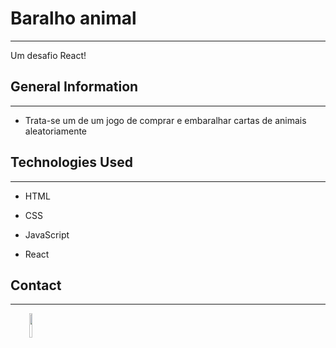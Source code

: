 <h1>Baralho animal</h1>
<hr><p>Um desafio React!</p><h2>General Information</h2>
<hr><ul>
<li>Trata-se um de um jogo de comprar e embaralhar cartas de animais aleatoriamente</li>
</ul><h2>Technologies Used</h2>
<hr><ul>
<li>HTML</li>
</ul><ul>
<li>CSS</li>
</ul><ul>
<li>JavaScript</li>
</ul><ul>
<li>React</li>
</ul><h2>Contact</h2>
<hr><p><span style="margin-right: 30px;"></span><a href="https://www.linkedin.com/in/ruben-cavalcanti/"><img target="_blank" src="https://cdn.jsdelivr.net/gh/devicons/devicon/icons/linkedin/linkedin-original.svg" style="width: 10%;"></a></p>